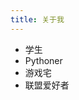 ```yaml
---
title: 关于我
---
```


<link rel="stylesheet" href="../font-awesome/css/font-awesome.min.css">

* 学生
* Pythoner
* 游戏宅
* 联盟爱好者